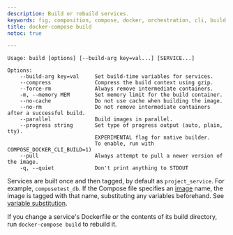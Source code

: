 ```yaml
---
description: Build or rebuild services.
keywords: fig, composition, compose, docker, orchestration, cli, build
title: docker-compose build
notoc: true

---
```


```none
Usage: build [options] [--build-arg key=val...] [SERVICE...]

Options:
    --build-arg key=val     Set build-time variables for services.
    --compress              Compress the build context using gzip.
    --force-rm              Always remove intermediate containers.
    -m, --memory MEM        Set memory limit for the build container.
    --no-cache              Do not use cache when building the image.
    --no-rm                 Do not remove intermediate containers after a successful build.
    --parallel              Build images in parallel.
    --progress string       Set type of progress output (auto, plain, tty).
                            EXPERIMENTAL flag for native builder.
                            To enable, run with COMPOSE_DOCKER_CLI_BUILD=1)
    --pull                  Always attempt to pull a newer version of the image.
    -q, --quiet             Don't print anything to STDOUT
```

Services are built once and then tagged, by default as `project_service`. For
example, `composetest_db`. If the Compose file specifies an
[image](../compose-file/index.md#image) name, the image is
tagged with that name, substituting any variables beforehand. See
[variable substitution](../compose-file/index.md#variable-substitution).

If you change a service's Dockerfile or the contents of its
build directory, run `docker-compose build` to rebuild it.
